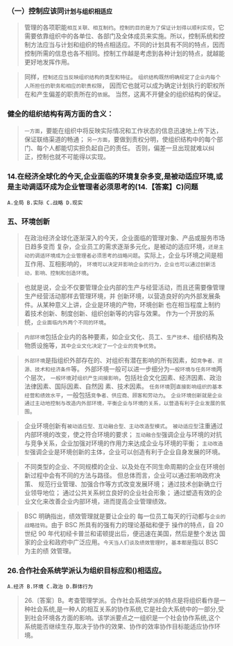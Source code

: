 ### （一）控制应该同`计划与组织相适应`
>   管理的各项职能`相互关联、相互制约`。`控制的目的是为了保证计划得以顺利实现`，它需要依靠组织中的各单位、各部门及全体成员来实施。所以，控制系统和控制方法应当与计划和组织的特点相适应。不同的计划具有不同的特点，因而控制所需的信息也各不相同。控制工作越是考虑到各种计划的特点，就越能更好地发挥作用。

>   同样，`控制还应当反映组织结构的类型和特征`。
`组织结构既然明确规定了企业内每个人所担任的职务和相应的职责权限`，
因而它也就可以成为确定计划执行的职权所在和产生偏差的职责所在的`依据`。
当然，这离不开健全的组织结构的保证。

### 健全的组织结构有两方面的含义：
>   `一方面`，要能在组织中将反映实际情况和工作状态的信息迅速地上传下达，保证联络渠道的畅通；
`另一方面`，要做到责权分明，使组织结构中的每个部门、每个人都能切实担负起自己的责任。
否则，偏差一旦出现就难以纠正，控制也就不可能得以实现。


### 14.在经济全球化的今天,企业面临的环境复杂多变,是被动适应环境,或是主动调适环成为企业管理者必须思考的(14.【答案】C)问题
    A.全局 B.实际 C.战略 D.现实

### 五、环境创新
>   在政治经济全球化逐渐深入的今天，企业面临的管理对象、产品或服务市场日趋多变而
复杂，企业员工的需求逐渐多元化，是被动的适应环境，`还是主动的调适环境成为企业管理者必须思考的战略问题`。实际上，企业与环境之间是相互作用、互相影响的，
`环境可以决定并影响企业的行为，企业也可以通过创新活动，影响、控制和创造环境`。

>   也就是说，企业不仅要管理企业内部的生产与经营活动，而且还需要像管理生产经营活动那样去管理环境，并
创新环境，以营造良好的内外部发展条件。从某种意义上讲，企业是环境的产物，环境创新
也在相当程度上制约着技术创新、制度创新、组织创新等的内容与效果。
作为一个开放的系统，`企业面临内外两个不同的环境`。

>   `内部环境`包括企业内的各种要素，如企业文化、员工、`生产技术`、组织结构及物质设施等，`其中企业文化决定了一个企业的竞争优势`。

>   `外部环境`是指组织外部存在的、对组织有潜在影响的所有因素，如`竞争者、资源、技术和经济条件`等。
外部环境一般可以进一步细分为`一般环境与任务环境`两个层次，
`一般环境`对`组织产生间接影响`，包括社会文化因素、经济因素、政治法律因素、国际因素、自然因
素、技术因素。
`任务环境`则`直接影响组织的基本经营和绩效水平`，一般包括`竞争者、供应商、顾客和劳动力`。
`企业环境创新就是企业通过主动地控制与改造内外部环境，平衡企业与环境的关系，以营造有利于企业发展的氛围`。

>   企业环境创新有`被动适应型、互动融合型、主动改造型模式`。
`被动适应型`注重通过内部环境的改变，使之符合环境的要求；
`互动融合型`强调企业与环境的对抗与竞争关系，企业加强对环境的作用力来达成企业与环境的平衡；
`主动改造型`强调企业是环境创新的主体，企业可以创造有利于企业自身发展的环境。

>   不同类型的企业、不同规模的企业、以及处在不同生命周期的企业在环境创新过程中会有不同的方法与路径。
但总体而言，企业可以通过影响政府决策、 规范行业管理、加强合作等方式改变发展环境；
通过技术创新确立行业领导地位；
通过公共关系树立良好的企业社会形象；
通过塑造有效的企业文化来改善企业内部环境，进而提高企业管理绩效。

>   BSC 明确指出，绩效管理就是要让企业的
每一位员工每天的行动都与`企业的战略挂钩`。由于 BSC 所具有的强有力的理论基础和便于
操作的特点，自 20 世纪 90 年代初经卡普兰和诺顿提出后，便迅速在美国，然后是整个发达
国家的企业和政府中广泛应用。`今天当人们谈及绩效管理时`，`基本都是`指以 BSC 为主的绩
效管理。

### 26.合作社会系统学派认为组织目标应和()相适应。
    A.经济 B.环境 C.政治 D.群体行为

>   26.〔答案〕B。考查管理学派。合作社会系统学派的特点是将组织看作是一种社会系统,是一种人的相互关系的协作系统,它是社会大系统中的一部分,受到社会环境各方面的影响。该学派要点之一组织是一个社会协作系统,这个系统能否继续生存,取决于协作的效果、协作的效率协作目标能适应协作环境。    
